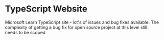 # TypeScript Website

Microsoft Learn TypeScript site - lot's of issues and bug fixes available. The complexity of getting a bug fix for open source project at this level still needs to be scoped. 